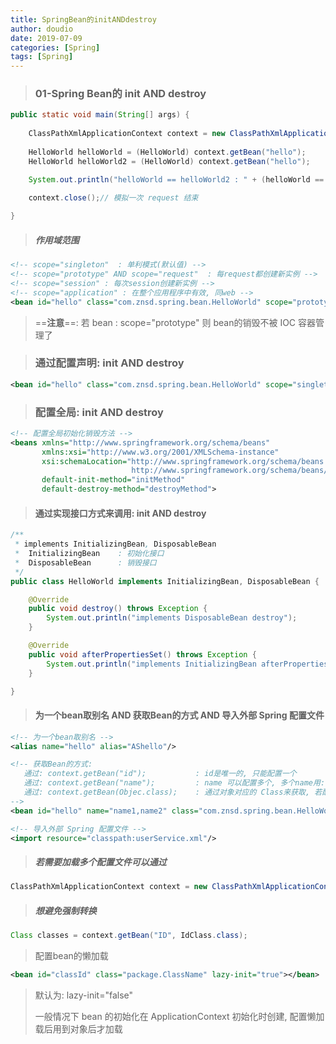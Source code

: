 ```yaml
---
title: SpringBean的initANDdestroy
author: doudio
date: 2019-07-09
categories: [Spring]
tags: [Spring]
---
```


> ### 01-Spring Bean的 init AND destroy

```java
public static void main(String[] args) {
    
	ClassPathXmlApplicationContext context = new ClassPathXmlApplicationContext("classpath:beans.xml");
	
    HelloWorld helloWorld = (HelloWorld) context.getBean("hello");
    HelloWorld helloWorld2 = (HelloWorld) context.getBean("hello");

    System.out.println("helloWorld == helloWorld2 : " + (helloWorld == helloWorld2));

    context.close();// 模拟一次 request 结束
    
}
```

> ##### 作用域范围

```xml
<!-- scope="singleton"	: 单利模式(默认值) -->
<!-- scope="prototype" AND scope="request"	: 每request都创建新实例 -->
<!-- scope="session" : 每次session创建新实例 -->
<!-- scope="application" : 在整个应用程序中有效, 同web -->
<bean id="hello" class="com.znsd.spring.bean.HelloWorld" scope="prototype"></bean>
```

> ==**注意**==: 若 bean : scope="prototype" 则 bean的销毁不被 IOC 容器管理了

> ### 通过配置声明: init AND destroy

```xml
<bean id="hello" class="com.znsd.spring.bean.HelloWorld" scope="singleton" init-method="initMethod" destroy-method="destroyMethod"></bean>
```

> ### 配置全局: init AND destroy

```xml
<!-- 配置全局初始化销毁方法 -->
<beans xmlns="http://www.springframework.org/schema/beans"
       xmlns:xsi="http://www.w3.org/2001/XMLSchema-instance"
       xsi:schemaLocation="http://www.springframework.org/schema/beans
                           http://www.springframework.org/schema/beans/spring-beans.xsd"
       default-init-method="initMethod"
       default-destroy-method="destroyMethod"> 
```

> #### 通过实现接口方式来调用: init AND destroy

```java
/**
 * implements InitializingBean, DisposableBean
 * 	InitializingBean	: 初始化接口
 *	DisposableBean		: 销毁接口
 */
public class HelloWorld implements InitializingBean, DisposableBean {

	@Override
	public void destroy() throws Exception {
		System.out.println("implements DisposableBean destroy");
	}

	@Override
	public void afterPropertiesSet() throws Exception {
		System.out.println("implements InitializingBean afterPropertiesSet");
	}

}
```

> #### 为一个bean取别名 AND 获取Bean的方式 AND 导入外部 Spring 配置文件

```xml
<!-- 为一个bean取别名 -->
<alias name="hello" alias="AShello"/>

<!-- 获取Bean的方式:
   通过: context.getBean("id");			: id是唯一的, 只能配置一个
   通过: context.getBean("name");			: name 可以配置多个, 多个name用: [ , ] 分割
   通过: context.getBean(Objec.class);	: 通过对象对应的 Class来获取, 若配置中有两个相同的 Class 则 Spring 无法锁定对象
-->
<bean id="hello" name="name1,name2" class="com.znsd.spring.bean.HelloWorld" scope="singleton" init-method="initMethod" destroy-method="destroyMethod"></bean>

<!-- 导入外部 Spring 配置文件 -->
<import resource="classpath:userService.xml"/>
```

> ##### 若需要加载多个配置文件可以通过

```java
ClassPathXmlApplicationContext context = new ClassPathXmlApplicationContext("beans.xml", "beans2.xml", ...);
```

> ##### 想避免强制转换

```java
Class classes = context.getBean("ID", IdClass.class);
```

> 配置bean的懒加载

```xml
<bean id="classId" class="package.ClassName" lazy-init="true"></bean>
```

>  默认为: lazy-init="false"
>
> 一般情况下 bean 的初始化在 ApplicationContext 初始化时创建, 配置懒加载后用到对象后才加载
